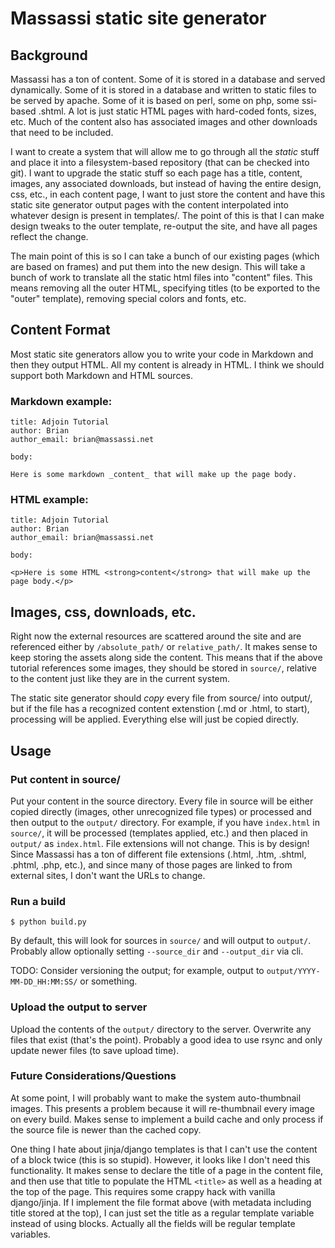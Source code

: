 # Massassi static site generator

## Background

Massassi has a ton of content.  Some of it is stored in a database and served dynamically.  Some of it is stored in a database and written to static files to be served by apache.  Some of it is based on perl, some on php, some ssi-based .shtml.  A lot is just static HTML pages with hard-coded fonts, sizes, etc.  Much of the content also has associated images and other downloads that need to be included.

I want to create a system that will allow me to go through all the _static_ stuff and place it into a filesystem-based repository (that can be checked into git).  I want to upgrade the static stuff so each page has a title, content, images, any associated downloads, but instead of having the entire design, css, etc., in each content page, I want to just store the content and have this static site generator output pages with the content interpolated into whatever design is present in templates/.  The point of this is that I can make design tweaks to the outer template, re-output the site, and have all pages reflect the change.

The main point of this is so I can take a bunch of our existing pages (which are based on frames) and put them into the new design.  This will take a bunch of work to translate all the static html files into "content" files.  This means removing all the outer HTML, specifying titles (to be exported to the "outer" template), removing special colors and fonts, etc.

## Content Format

Most static site generators allow you to write your code in Markdown and then they output HTML.  All my content is already in HTML.  I think we should support both Markdown and HTML sources.

### Markdown example:

```
title: Adjoin Tutorial
author: Brian
author_email: brian@massassi.net

body:

Here is some markdown _content_ that will make up the page body.

```

### HTML example:

```
title: Adjoin Tutorial
author: Brian
author_email: brian@massassi.net

body:

<p>Here is some HTML <strong>content</strong> that will make up the page body.</p>

```

## Images, css, downloads, etc.

Right now the external resources are scattered around the site and are referenced either by `/absolute_path/` or `relative_path/`.  It makes sense to keep storing the assets along side the content.  This means that if the above tutorial references some images, they should be stored in `source/`, relative to the content just like they are in the current system.

The static site generator should _copy_ every file from source/ into output/, but if the file has a recognized content extenstion (.md or .html, to start), processing will be applied.  Everything else will just be copied directly.

## Usage

### Put content in source/

Put your content in the source directory.  Every file in source will be either copied directly (images, other unrecognized file types) or processed and then output to the `output/` directory.  For example, if you have `index.html` in `source/`, it will be processed (templates applied, etc.) and then placed in `output/` as `index.html`.  File extensions will not change.  This is by design!  Since Massassi has a ton of different file extensions (.html, .htm, .shtml, .phtml, .php, etc.), and since many of those pages are linked to from external sites, I don't want the URLs to change.

### Run a build

```
$ python build.py
```

By default, this will look for sources in `source/` and will output to `output/`.  Probably allow optionally setting `--source_dir` and `--output_dir` via cli.

TODO: Consider versioning the output; for example, output to `output/YYYY-MM-DD_HH:MM:SS/` or something.

### Upload the output to server

Upload the contents of the `output/` directory to the server.  Overwrite any files that exist (that's the point).  Probably a good idea to use rsync and only update newer files (to save upload time).

### Future Considerations/Questions

At some point, I will probably want to make the system auto-thumbnail images.  This presents a problem because it will re-thumbnail every image on every build.  Makes sense to implement a build cache and only process if the source file is newer than the cached copy.

One thing I hate about jinja/django templates is that I can't use the content of a block twice (this is so stupid).  However, it looks like I don't need this functionality.  It makes sense to declare the title of a page in the content file, and then use that title to populate the HTML `<title>` as well as a heading at the top of the page.  This requires some crappy hack with vanilla django/jinja.  If I implement the file format above (with metadata including title stored at the top), I can just set the title as a regular template variable instead of using blocks.  Actually all the fields will be regular template variables.


